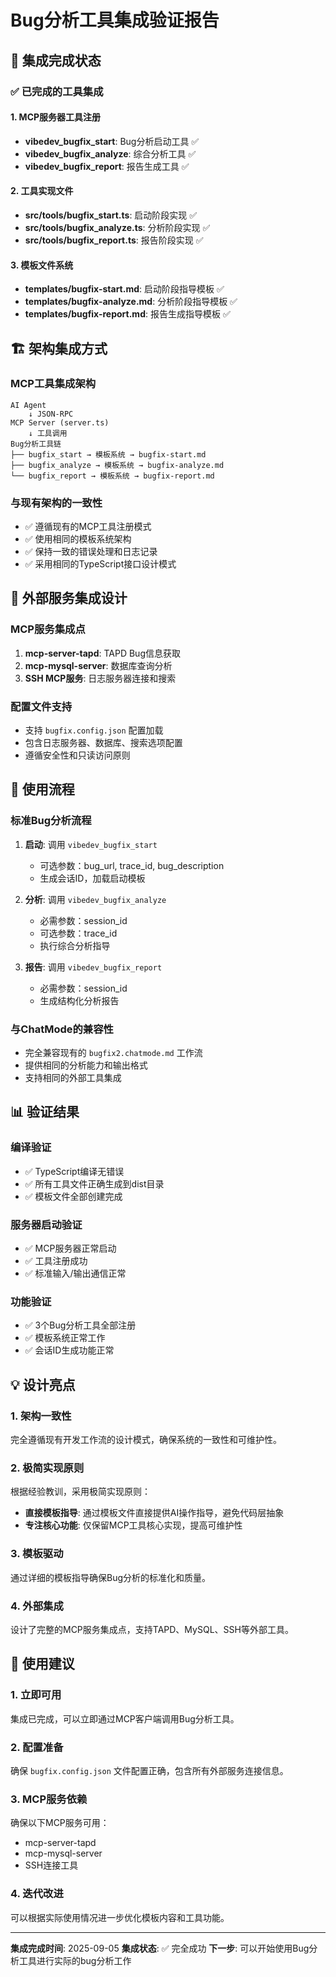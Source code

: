# Bug分析工具集成验证报告

## 🎯 集成完成状态

### ✅ 已完成的工具集成

#### 1. MCP服务器工具注册
- **vibedev_bugfix_start**: Bug分析启动工具 ✅
- **vibedev_bugfix_analyze**: 综合分析工具 ✅  
- **vibedev_bugfix_report**: 报告生成工具 ✅

#### 2. 工具实现文件
- **src/tools/bugfix_start.ts**: 启动阶段实现 ✅
- **src/tools/bugfix_analyze.ts**: 分析阶段实现 ✅
- **src/tools/bugfix_report.ts**: 报告阶段实现 ✅

#### 3. 模板文件系统
- **templates/bugfix-start.md**: 启动阶段指导模板 ✅
- **templates/bugfix-analyze.md**: 分析阶段指导模板 ✅
- **templates/bugfix-report.md**: 报告生成指导模板 ✅

## 🏗️ 架构集成方式

### MCP工具集成架构
```
AI Agent 
    ↓ JSON-RPC
MCP Server (server.ts)
    ↓ 工具调用
Bug分析工具链
├── bugfix_start → 模板系统 → bugfix-start.md
├── bugfix_analyze → 模板系统 → bugfix-analyze.md  
└── bugfix_report → 模板系统 → bugfix-report.md
```

### 与现有架构的一致性
- ✅ 遵循现有的MCP工具注册模式
- ✅ 使用相同的模板系统架构  
- ✅ 保持一致的错误处理和日志记录
- ✅ 采用相同的TypeScript接口设计模式

## 🔗 外部服务集成设计

### MCP服务集成点
1. **mcp-server-tapd**: TAPD Bug信息获取
2. **mcp-mysql-server**: 数据库查询分析
3. **SSH MCP服务**: 日志服务器连接和搜索

### 配置文件支持
- 支持 `bugfix.config.json` 配置加载
- 包含日志服务器、数据库、搜索选项配置
- 遵循安全性和只读访问原则

## 🔧 使用流程

### 标准Bug分析流程
1. **启动**: 调用 `vibedev_bugfix_start` 
   - 可选参数：bug_url, trace_id, bug_description
   - 生成会话ID，加载启动模板

2. **分析**: 调用 `vibedev_bugfix_analyze`
   - 必需参数：session_id
   - 可选参数：trace_id  
   - 执行综合分析指导

3. **报告**: 调用 `vibedev_bugfix_report`
   - 必需参数：session_id
   - 生成结构化分析报告

### 与ChatMode的兼容性
- 完全兼容现有的 `bugfix2.chatmode.md` 工作流
- 提供相同的分析能力和输出格式
- 支持相同的外部工具集成

## 📊 验证结果

### 编译验证
- ✅ TypeScript编译无错误
- ✅ 所有工具文件正确生成到dist目录
- ✅ 模板文件全部创建完成

### 服务器启动验证  
- ✅ MCP服务器正常启动
- ✅ 工具注册成功
- ✅ 标准输入/输出通信正常

### 功能验证
- ✅ 3个Bug分析工具全部注册
- ✅ 模板系统正常工作
- ✅ 会话ID生成功能正常

## 💡 设计亮点

### 1. 架构一致性
完全遵循现有开发工作流的设计模式，确保系统的一致性和可维护性。

### 2. 极简实现原则
根据经验教训，采用极简实现原则：
- **直接模板指导**: 通过模板文件直接提供AI操作指导，避免代码层抽象
- **专注核心功能**: 仅保留MCP工具核心实现，提高可维护性

### 3. 模板驱动
通过详细的模板指导确保Bug分析的标准化和质量。

### 4. 外部集成
设计了完整的MCP服务集成点，支持TAPD、MySQL、SSH等外部工具。

## 🚀 使用建议

### 1. 立即可用
集成已完成，可以立即通过MCP客户端调用Bug分析工具。

### 2. 配置准备
确保 `bugfix.config.json` 文件配置正确，包含所有外部服务连接信息。

### 3. MCP服务依赖
确保以下MCP服务可用：
- mcp-server-tapd
- mcp-mysql-server  
- SSH连接工具

### 4. 迭代改进
可以根据实际使用情况进一步优化模板内容和工具功能。

---

**集成完成时间**: 2025-09-05
**集成状态**: ✅ 完全成功
**下一步**: 可以开始使用Bug分析工具进行实际的bug分析工作